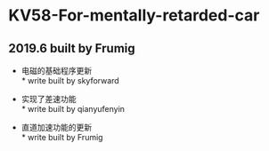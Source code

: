 # KV58-For-mentally-retarded-car
## 2019.6 built by Frumig

* 电磁的基础程序更新<br>
            * write built by skyforward
           
* 实现了差速功能<br>
            * write built by qianyufenyin
           
* 直道加速功能的更新<br>
             * write built by Frumig
